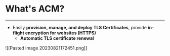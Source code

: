 # What's ACM?
---

* Easily **provision, manage, and deploy TLS Certificates**, provide **in-flight encryption for websites (HTTPS)**
	* **Automatic TLS certificate renewal**

![[Pasted image 20230821172451.png]]


